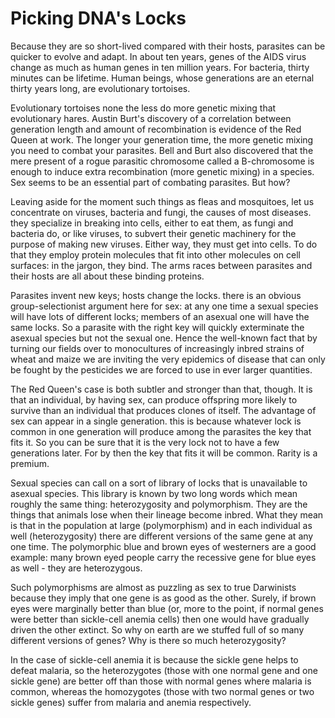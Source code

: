 # Picking DNA's Locks

Because they are so short-lived compared with their hosts, parasites can be quicker to evolve and adapt. In about ten years, genes of the AIDS  virus change as much as human genes in ten million years. For bacteria, thirty minutes can be lifetime. Human beings, whose generations are an eternal thirty years long, are evolutionary tortoises.

Evolutionary tortoises none the less do more genetic mixing that evolutionary hares. Austin Burt's discovery of a correlation between generation length and amount of recombination is evidence of the Red Queen at work. The longer your generation time, the more genetic mixing you need to combat your parasites. Bell and Burt also discovered that the mere present of a rogue parasitic chromosome called a B-chromosome is enough to induce extra recombination (more genetic mixing) in a species. Sex seems to be an essential part of combating parasites. But how?

Leaving aside for the moment such things as fleas and mosquitoes, let us concentrate on viruses, bacteria and fungi, the causes of most diseases. they specialize in breaking into cells, either to eat them, as fungi and bacteria do, or like viruses, to subvert their genetic machinery for the purpose of making new viruses. Either way, they must get into cells. To do that they employ protein molecules that fit into other molecules on cell surfaces: in the jargon, they bind. The arms races between parasites and their hosts are all about these binding proteins.

Parasites invent new keys; hosts change the locks. there is an obvious group-selectionist argument here for sex: at any one time a sexual species will have lots of different locks; members of an asexual one will have the same locks. So a parasite with the right key will quickly exterminate the asexual species but not the sexual one. Hence the well-known fact that by turning our fields over to monocultures of increasingly inbred strains of wheat and maize we are inviting the very epidemics of disease that can only be fought by the pesticides we are forced to use in ever larger quantities.

The Red Queen's case is both subtler and stronger than that, though. It is that an individual, by having sex, can produce offspring more likely to survive than an individual that produces clones of itself. The advantage of sex can appear in a single generation. this is because whatever lock is common in one generation will produce among the parasites the key that fits it. So you can be sure that it is the very lock not to have a few generations later. For by then the key that fits it will be common. Rarity is a premium.

Sexual species can call on a sort of library of locks that is unavailable to asexual species. This library is known by two long words which mean roughly the same thing: heterozygosity and polymorphism. They are the things that animals lose when their lineage become inbred. What they mean is that in the population at large (polymorphism) and in each individual as well (heterozygosity) there are different versions of the same gene at any one time. The polymorphic blue and brown eyes of westerners are a good example: many brown eyed people carry the recessive gene for blue eyes as well - they are heterozygous. 

Such polymorphisms are almost as puzzling as sex to true Darwinists because they imply that one gene is as good as the other. Surely, if brown eyes were marginally better than blue (or, more to the point, if normal genes were better than sickle-cell anemia cells) then one would have gradually driven the other extinct. So why on earth are we stuffed full of so many different versions of genes? Why is there so much heterozygosity? 

In the case of sickle-cell anemia it is because the sickle gene helps to defeat malaria, so the heterozygotes (those with one normal gene and one sickle gene) are better off than those with normal genes where malaria is common, whereas the homozygotes (those with two normal genes or two sickle genes) suffer from malaria and anemia respectively.